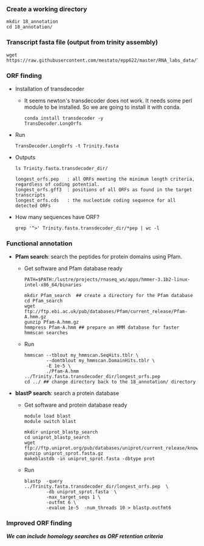 ### Create a working directory

```{php}
mkdir 18_annotation
cd 18_annotation/
```

### Transcript fasta file (output from trinity assembly)

```{php}
wget https://raw.githubusercontent.com/mestato/epp622/master/RNA_labs_data/Trinity.fasta
```

### ORF finding

* Installation of  transdecoder
    + It seems newton's transdecoder does not work. It needs some perl module to be installed. So we are going to install it with conda.

        ```{R}
        conda install transdecoder -y
        TransDecoder.LongOrfs
        ```

* Run
    ```{php}
    TransDecoder.LongOrfs -t Trinity.fasta
    ```

* Outputs
    
    ```{php}
    ls Trinity.fasta.transdecoder_dir/
    ```
    
    ```{R}
    longest_orfs.pep   : all ORFs meeting the minimum length criteria, regardless of coding potential.
    longest_orfs.gff3  : positions of all ORFs as found in the target transcripts
    longest_orfs.cds   : the nucleotide coding sequence for all detected ORFs
    ```

* How many sequences have ORF?

    ```{php}
    grep '^>' Trinity.fasta.transdecoder_dir/*pep | wc -l
    ```

### Functional annotation

* __Pfam search__: search the peptides for protein domains using Pfam.

    + Get software and Pfam database ready
        ```{php}
        PATH=$PATH:/lustre/projects/rnaseq_ws/apps/hmmer-3.1b2-linux-intel-x86_64/binaries
        
        mkdir Pfam_search  ## create a directory for the Pfam database
        cd Pfam_search
        wget ftp://ftp.ebi.ac.uk/pub/databases/Pfam/current_release/Pfam-A.hmm.gz
        gunzip Pfam-A.hmm.gz
        hmmpress Pfam-A.hmm ## prepare an HMM database for faster hmmscan searches
        ```

    + Run
        ```{php}
        hmmscan --tblout my_hmmscan.SeqHits.tblr \
                --domtblout my_hmmscan.DomainHits.tblr \
                -E 1e-5 \
                ./Pfam-A.hmm ../Trinity.fasta.transdecoder_dir/longest_orfs.pep
        cd ../ ## change directory back to the 18_annotation/ directory
        ```
    
* __blastP search__: search a protein database

    + Get software and protein database ready
        
        ```{php}
        module load blast
        module switch blast
        
        mkdir uniprot_blastp_search
        cd uniprot_blastp_search
        wget ftp://ftp.uniprot.org/pub/databases/uniprot/current_release/knowledgebase/complete/uniprot_sprot.fasta.gz
        gunzip uniprot_sprot.fasta.gz
        makeblastdb -in uniprot_sprot.fasta -dbtype prot
        ```
    
    + Run
        
        ```{php}
        blastp  -query ../Trinity.fasta.transdecoder_dir/longest_orfs.pep  \
                -db uniprot_sprot.fasta  \
                -max_target_seqs 1 \
                -outfmt 6 \
                -evalue 1e-5  -num_threads 10 > blastp.outfmt6
        ```


### Improved ORF finding

__*We can include homology searches as ORF retention criteria*__


